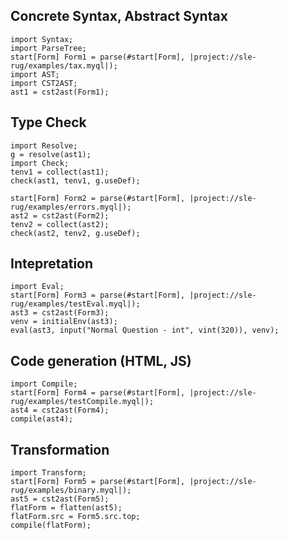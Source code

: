 ## Concrete Syntax, Abstract Syntax
    import Syntax;
    import ParseTree;
    start[Form] Form1 = parse(#start[Form], |project://sle-rug/examples/tax.myql|); 
    import AST;
    import CST2AST;
    ast1 = cst2ast(Form1);

## Type Check
    import Resolve;
    g = resolve(ast1);
    import Check;
    tenv1 = collect(ast1);
    check(ast1, tenv1, g.useDef);

    start[Form] Form2 = parse(#start[Form], |project://sle-rug/examples/errors.myql|);
    ast2 = cst2ast(Form2);
    tenv2 = collect(ast2);
    check(ast2, tenv2, g.useDef);

## Intepretation
    import Eval;
    start[Form] Form3 = parse(#start[Form], |project://sle-rug/examples/testEval.myql|); 
    ast3 = cst2ast(Form3);
    venv = initialEnv(ast3);
    eval(ast3, input("Normal Question - int", vint(320)), venv);

## Code generation (HTML, JS)
    import Compile;
    start[Form] Form4 = parse(#start[Form], |project://sle-rug/examples/testCompile.myql|); 
    ast4 = cst2ast(Form4);
    compile(ast4); 

## Transformation
    import Transform;
    start[Form] Form5 = parse(#start[Form], |project://sle-rug/examples/binary.myql|); 
    ast5 = cst2ast(Form5);
    flatForm = flatten(ast5);
    flatForm.src = Form5.src.top;
    compile(flatForm);

